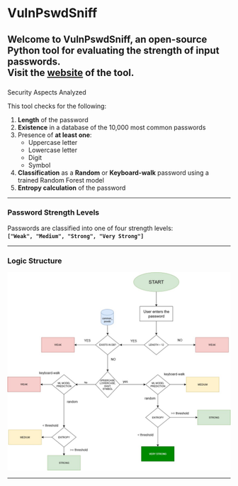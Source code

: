 # VulnPswdSniff

Welcome to **VulnPswdSniff**, an open-source Python tool for evaluating the strength of input passwords.<br>
Visit the [website](https://vulnpswdsniffer.streamlit.app/) of the tool.
---

### 
 Security Aspects Analyzed

This tool checks for the following:

1. **Length** of the password  
2. **Existence** in a database of the 10,000 most common passwords  
3. Presence of **at least one**:
   - Uppercase letter  
   - Lowercase letter  
   - Digit  
   - Symbol  
4. **Classification** as a **Random** or **Keyboard-walk** password using a trained Random Forest model  
5. **Entropy calculation** of the password  

---

###  Password Strength Levels

Passwords are classified into one of four strength levels:  
**`["Weak", "Medium", "Strong", "Very Strong"]`**

---

###  Logic Structure

![Logic structure](images/tool_logic.jpg)

---

